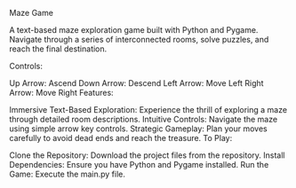Maze Game

A text-based maze exploration game built with Python and Pygame. Navigate through a series of interconnected rooms, solve puzzles, and reach the final destination.

Controls:

Up Arrow: Ascend
Down Arrow: Descend
Left Arrow: Move Left
Right Arrow: Move Right
Features:

Immersive Text-Based Exploration: Experience the thrill of exploring a maze through detailed room descriptions.
Intuitive Controls: Navigate the maze using simple arrow key controls.
Strategic Gameplay: Plan your moves carefully to avoid dead ends and reach the treasure.
To Play:

Clone the Repository: Download the project files from the repository.
Install Dependencies: Ensure you have Python and Pygame installed.
Run the Game: Execute the main.py file.
